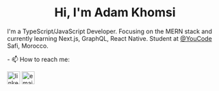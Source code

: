 <h1 align="center">Hi, I'm Adam Khomsi</h1>

I'm a TypeScript/JavaScript Developer. Focusing on the MERN stack and currently learning Next.js, GraphQL, React Native.
Student at [@YouCode](https://twitter.com/YouCode18) Safi, Morocco.

<p height="30px">- 📫 How to reach me:</p>
<a href="https://www.linkedin.com/in/adamkhomsi/"><img width="30px" height="30px" src="https://img.icons8.com/color/96/000000/linkedin.png" alt="linkedin"/></a>
<a href="mailto:khomsiadam@gmail.com"><img width="30px" height="30px" src="https://img.icons8.com/color/96/000000/gmail.png" alt="email"/></a>

<!--
**KhomsiAdam/KhomsiAdam** is a ✨ _special_ ✨ repository because its `README.md` (this file) appears on your GitHub profile.-->

<!-- <a href="https://www.linkedin.com/in/adamkhomsi/">
  <img align="left" alt="Adam Khomsi LinkedIN" width="22px" src="https://image.flaticon.com/icons/png/512/174/174857.png"/>
</a>

<a href="https://www.behance.net/khomsiadam/">
  <img align="left" alt="Adam Khomsi Behance" width="22px" src="https://cdn.worldvectorlogo.com/logos/behance-1.svg"/>
</a>

<a href="https://twitter.com/KhomsiAdam/">
  <img align="left" alt="Adam Khomsi Twitter" width="22px" src="https://raw.githubusercontent.com/peterthehan/peterthehan/master/assets/twitter.svg"/>
</a>

<a href="https://www.facebook.com/adam.khomsi/">
  <img align="left" alt="Adam Khomsi Facebook" width="22px" src="https://raw.githubusercontent.com/peterthehan/peterthehan/master/assets/facebook.svg"/>
</a> -->
<!-- - 🌱 I’m currently learning Next.js, GraphQL, React Native -->

<!-- Here are some ideas to get you started: 👋
- 🔭 I’m currently working on ...
- 🌱 I’m currently learning Next.js, GraphQL, React Native
- 👯 I’m looking to collaborate on ...
- 🤔 I’m looking for help with ...
- 💬 Ask me about ...
- 📫 How to reach me: ...
- 😄 Pronouns: ...
- ⚡ Fun fact: ... -->

